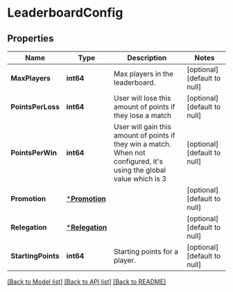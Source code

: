 # LeaderboardConfig

## Properties
Name | Type | Description | Notes
------------ | ------------- | ------------- | -------------
**MaxPlayers** | **int64** | Max players in the leaderboard. | [optional] [default to null]
**PointsPerLoss** | **int64** | User will lose this amount of points if they lose a match | [optional] [default to null]
**PointsPerWin** | **int64** | User will gain this amount of points if they win a match. When not configured, it&#x27;s using the global value which is 3 | [optional] [default to null]
**Promotion** | [***Promotion**](Promotion.md) |  | [optional] [default to null]
**Relegation** | [***Relegation**](Relegation.md) |  | [optional] [default to null]
**StartingPoints** | **int64** | Starting points for a player. | [optional] [default to null]

[[Back to Model list]](../README.md#documentation-for-models) [[Back to API list]](../README.md#documentation-for-api-endpoints) [[Back to README]](../README.md)

